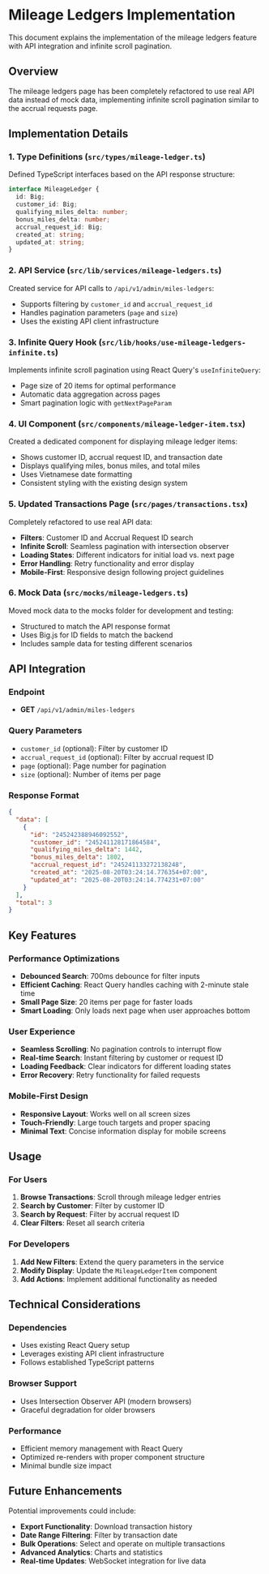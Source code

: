 # Mileage Ledgers Implementation

This document explains the implementation of the mileage ledgers feature with API integration and infinite scroll pagination.

## Overview

The mileage ledgers page has been completely refactored to use real API data instead of mock data, implementing infinite scroll pagination similar to the accrual requests page.

## Implementation Details

### 1. Type Definitions (`src/types/mileage-ledger.ts`)

Defined TypeScript interfaces based on the API response structure:

```typescript
interface MileageLedger {
  id: Big;
  customer_id: Big;
  qualifying_miles_delta: number;
  bonus_miles_delta: number;
  accrual_request_id: Big;
  created_at: string;
  updated_at: string;
}
```

### 2. API Service (`src/lib/services/mileage-ledgers.ts`)

Created service for API calls to `/api/v1/admin/miles-ledgers`:

- Supports filtering by `customer_id` and `accrual_request_id`
- Handles pagination parameters (`page` and `size`)
- Uses the existing API client infrastructure

### 3. Infinite Query Hook (`src/lib/hooks/use-mileage-ledgers-infinite.ts`)

Implements infinite scroll pagination using React Query's `useInfiniteQuery`:

- Page size of 20 items for optimal performance
- Automatic data aggregation across pages
- Smart pagination logic with `getNextPageParam`

### 4. UI Component (`src/components/mileage-ledger-item.tsx`)

Created a dedicated component for displaying mileage ledger items:

- Shows customer ID, accrual request ID, and transaction date
- Displays qualifying miles, bonus miles, and total miles
- Uses Vietnamese date formatting
- Consistent styling with the existing design system

### 5. Updated Transactions Page (`src/pages/transactions.tsx`)

Completely refactored to use real API data:

- **Filters**: Customer ID and Accrual Request ID search
- **Infinite Scroll**: Seamless pagination with intersection observer
- **Loading States**: Different indicators for initial load vs. next page
- **Error Handling**: Retry functionality and error display
- **Mobile-First**: Responsive design following project guidelines

### 6. Mock Data (`src/mocks/mileage-ledgers.ts`)

Moved mock data to the mocks folder for development and testing:

- Structured to match the API response format
- Uses Big.js for ID fields to match the backend
- Includes sample data for testing different scenarios

## API Integration

### Endpoint
- **GET** `/api/v1/admin/miles-ledgers`

### Query Parameters
- `customer_id` (optional): Filter by customer ID
- `accrual_request_id` (optional): Filter by accrual request ID
- `page` (optional): Page number for pagination
- `size` (optional): Number of items per page

### Response Format
```json
{
  "data": [
    {
      "id": "245242388946092552",
      "customer_id": "245241128171864584",
      "qualifying_miles_delta": 1442,
      "bonus_miles_delta": 1802,
      "accrual_request_id": "245241133272138248",
      "created_at": "2025-08-20T03:24:14.776354+07:00",
      "updated_at": "2025-08-20T03:24:14.774231+07:00"
    }
  ],
  "total": 3
}
```

## Key Features

### Performance Optimizations
- **Debounced Search**: 700ms debounce for filter inputs
- **Efficient Caching**: React Query handles caching with 2-minute stale time
- **Small Page Size**: 20 items per page for faster loads
- **Smart Loading**: Only loads next page when user approaches bottom

### User Experience
- **Seamless Scrolling**: No pagination controls to interrupt flow
- **Real-time Search**: Instant filtering by customer or request ID
- **Loading Feedback**: Clear indicators for different loading states
- **Error Recovery**: Retry functionality for failed requests

### Mobile-First Design
- **Responsive Layout**: Works well on all screen sizes
- **Touch-Friendly**: Large touch targets and proper spacing
- **Minimal Text**: Concise information display for mobile screens

## Usage

### For Users
1. **Browse Transactions**: Scroll through mileage ledger entries
2. **Search by Customer**: Filter by customer ID
3. **Search by Request**: Filter by accrual request ID
4. **Clear Filters**: Reset all search criteria

### For Developers
1. **Add New Filters**: Extend the query parameters in the service
2. **Modify Display**: Update the `MileageLedgerItem` component
3. **Add Actions**: Implement additional functionality as needed

## Technical Considerations

### Dependencies
- Uses existing React Query setup
- Leverages existing API client infrastructure
- Follows established TypeScript patterns

### Browser Support
- Uses Intersection Observer API (modern browsers)
- Graceful degradation for older browsers

### Performance
- Efficient memory management with React Query
- Optimized re-renders with proper component structure
- Minimal bundle size impact

## Future Enhancements

Potential improvements could include:

- **Export Functionality**: Download transaction history
- **Date Range Filtering**: Filter by transaction date
- **Bulk Operations**: Select and operate on multiple transactions
- **Advanced Analytics**: Charts and statistics
- **Real-time Updates**: WebSocket integration for live data

